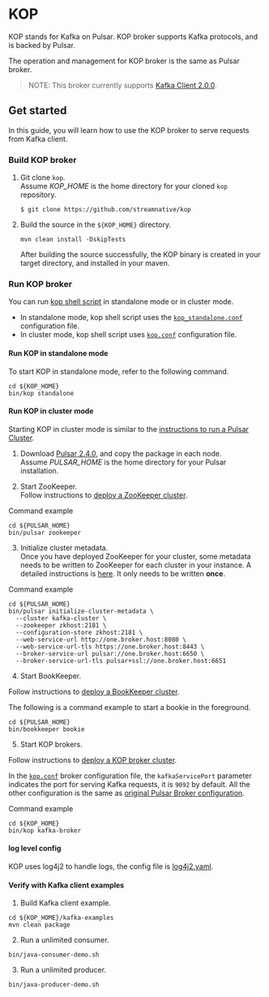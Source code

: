 # KOP

KOP stands for Kafka on Pulsar. KOP broker supports Kafka protocols, and is backed by Pulsar.

The operation and management for KOP broker is the same as Pulsar broker.

> NOTE: This broker currently supports [Kafka Client 2.0.0](https://kafka.apache.org/20/documentation.html).

## Get started

In this guide, you will learn how to use the KOP broker to serve requests from Kafka client.

### Build KOP broker

1. Git clone `kop`.    
Assume *KOP_HOME* is the home directory for your cloned `kop` repository.
  
   ```
   $ git clone https://github.com/streamnative/kop
   ```

2. Build the source in the `${KOP_HOME}` directory.
   
   ```
   mvn clean install -DskipTests
   ```
   After building the source successfully, the KOP binary is created in your target directory, and installed in your maven.  

### Run KOP broker

You can run [kop shell script](https://github.com/streamnative/kop/blob/master/bin/kop) in standalone mode or in cluster mode.

- In standalone mode, kop shell script uses the [`kop_standalone.conf`](https://github.com/streamnative/kop/blob/master/conf/kop_standalone.conf) configuration file.
- In cluster mode, kop shell script uses [`kop.conf`](https://github.com/streamnative/kop/blob/master/conf/kop.conf) configuration file.

#### Run KOP in standalone mode
To start KOP in standalone mode, refer to the following command.

```access transformers
cd ${KOP_HOME}
bin/kop standalone
```

#### Run KOP in cluster mode

Starting KOP in cluster mode is similar to the [instructions to run a Pulsar Cluster](http://pulsar.apache.org/docs/en/deploy-bare-metal/).

1. Download [Pulsar 2.4.0](http://pulsar.apache.org/en/download/), and copy the package in each node.  
   Assume *PULSAR_HOME* is the home directory for your Pulsar installation.

2. Start ZooKeeper.  
Follow instructions to [deploy a ZooKeeper cluster](http://pulsar.apache.org/docs/en/deploy-bare-metal/#deploying-a-zookeeper-cluster).

Command example

```access transformers
cd ${PULSAR_HOME}
bin/pulsar zookeeper
```

3. Initialize cluster metadata.  
Once you have deployed ZooKeeper for your cluster, some metadata needs to be written to ZooKeeper for each cluster in your instance. 
A detailed instructions is [here](http://pulsar.apache.org/docs/en/deploy-bare-metal/#initializing-cluster-metadata).
It only needs to be written **once**. 

Command example

```access transformers
cd ${PULSAR_HOME}
bin/pulsar initialize-cluster-metadata \                    
  --cluster kafka-cluster \
  --zookeeper zkhost:2181 \
  --configuration-store zkhost:2181 \
  --web-service-url http://one.broker.host:8080 \
  --web-service-url-tls https://one.broker.host:8443 \
  --broker-service-url pulsar://one.broker.host:6650 \
  --broker-service-url-tls pulsar+ssl://one.broker.host:6651
```

4. Start BookKeeper.

Follow instructions to [deploy a BookKeeper cluster](http://pulsar.apache.org/docs/en/deploy-bare-metal/#deploying-a-bookkeeper-cluster).

The following is a command example to start a bookie in the foreground.

```access transformers
cd ${PULSAR_HOME}
bin/bookkeeper bookie  
```

5. Start KOP brokers.

Follow instructions to [deploy a KOP broker cluster](http://pulsar.apache.org/docs/en/deploy-bare-metal/#deploying-pulsar-brokers).

In the [`kop.conf`](https://github.com/streamnative/kop/blob/master/conf/kop.conf) broker configuration file, the `kafkaServicePort` parameter indicates the port for serving Kafka requests, it is `9092` by default. All the other configuration is the same as [original Pulsar Broker configuration](http://pulsar.apache.org/docs/en/deploy-bare-metal/#configuring-brokers).

Command example

```access transformers
cd ${KOP_HOME}
bin/kop kafka-broker
```

#### log level config

KOP uses log4j2 to handle logs, the config file is [log4j2.yaml](https://github.com/streamnative/kop/blob/master/conf/log4j2.yaml).

#### Verify with Kafka client examples

1. Build Kafka client example.

```access transformers
cd ${KOP_HOME}/kafka-examples
mvn clean package
```

2. Run a unlimited consumer.

```
bin/java-consumer-demo.sh
```

3. Run a unlimited producer.

```
bin/java-producer-demo.sh
```
